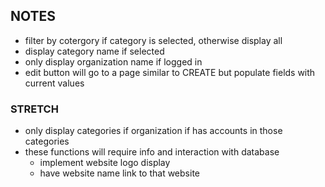 ## NOTES

* filter by cotergory if category is selected, otherwise display all
* display category name if selected
* only display organization name if logged in
* edit button will go to a page similar to CREATE but populate fields with current values

### STRETCH 

* only display categories if organization if has accounts in those categories
* these functions will require info and interaction with database
  * implement website logo display 
  * have website name link to that website
